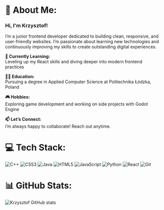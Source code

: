 # 👋 About Me:
### Hi, I'm Krzysztof!
I’m a junior frontend developer dedicated to building clean, responsive, and user-friendly websites. I’m passionate about learning new technologies and continuously improving my skills to create outstanding digital experiences.

<b>🌱 Currently Learning:</b><br/> Leveling up my React skills and diving deeper into modern frontend practices<br/>

<b>👨‍🎓 Education:</b><br/> Pursuing a degree in Applied Computer Science at Politechnika Łódzka, Poland<br/>

<b>🎮 Hobbies:</b><br/> Exploring game development and working on side projects with Godot Engine<br/>

<b>📫 Let’s Connect:</b><br/> I’m always happy to collaborate! Reach out anytime.


# 💻 Tech Stack:
![C++](https://img.shields.io/badge/c++-%2300599C.svg?style=for-the-badge&logo=c%2B%2B&logoColor=white) ![CSS3](https://img.shields.io/badge/css3-%231572B6.svg?style=for-the-badge&logo=css3&logoColor=white) ![Java](https://img.shields.io/badge/java-%23ED8B00.svg?style=for-the-badge&logo=openjdk&logoColor=white) ![HTML5](https://img.shields.io/badge/html5-%23E34F26.svg?style=for-the-badge&logo=html5&logoColor=white) ![JavaScript](https://img.shields.io/badge/javascript-%23323330.svg?style=for-the-badge&logo=javascript&logoColor=%23F7DF1E) ![Python](https://img.shields.io/badge/python-3670A0?style=for-the-badge&logo=python&logoColor=ffdd54) ![React](https://img.shields.io/badge/react-%2320232a.svg?style=for-the-badge&logo=react&logoColor=%2361DAFB) ![Git](https://img.shields.io/badge/git-%23F05033.svg?style=for-the-badge&logo=git&logoColor=white)



# 📊 GitHub Stats:
![Krzysztof GitHub stats](https://github-readme-stats.vercel.app/api?username=VirtuaIL&theme=dark&show_icons=true)
<!--[![Krzysztof GitHub stats](https://github-readme-stats.vercel.app/api?username=VirtuaIL)](https://github.com/VirtuaIL/github-readme-stats)-->


<!--
**VirtuaIL/VirtuaIL** is a ✨ _special_ ✨ repository because its `README.md` (this file) appears on your GitHub profile.

Here are some ideas to get you started:


- 🌱 I’m currently learning ...
- 👯 I’m looking to collaborate on ...
- 🤔 I’m looking for help with ...
- 💬 Ask me about ...
- 📫 How to reach me: ...
- 😄 Pronouns: ...
- ⚡ Fun fact: ...
-->
